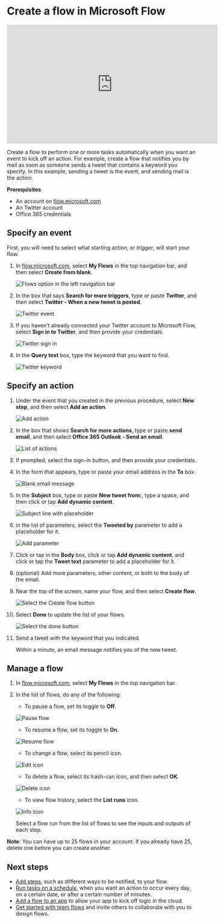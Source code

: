 <properties
    pageTitle="Automate tasks by creating a flow | Microsoft Flow"
    description="Create a flow to automatically perform one or more actions, such as sending mail, when events occur, such as someone adding a row to a SharePoint list."
    services=""
    suite="flow"
    documentationCenter="na"
    authors="aftowen"
    manager="anneta"
    editor=""
    tags=""
 />
<tags
    ms.service="flow"
    ms.devlang="na"
    ms.topic="get-started-article"
    ms.tgt_pltfrm="na"
    ms.workload="na"
   ms.date="02/03/2017"
    ms.author="anneta"/>

# Create a flow in Microsoft Flow #
<iframe width="560" height="315" src="https://www.youtube.com/embed/Gt3CMhLAQqE?list=PL8nfc9haGeb55I9wL9QnWyHp3ctU2_ThF" frameborder="0" allowfullscreen></iframe>

Create a flow to perform one or more tasks automatically when you want an event to kick off an action. For example, create a flow that notifies you by mail as soon as someone sends a tweet that contains a keyword you specify. In this example, sending a tweet is the event, and sending mail is the action.

**Prerequisites**

- An account on [flow.microsoft.com](https://flow.microsoft.com)
- An Twitter account
- Office 365 credentials

## Specify an event

First, you will need to select what starting action, or *trigger*, will start your flow.

1. In [flow.microsoft.com](https://flow.microsoft.com), select **My Flows** in the top navigation bar, and then select **Create from blank**.

	![Flows option in the left navigation bar](./media/get-started-logic-flow/create-logic-flow.png)

1. In the box that says **Search for more triggers**, type or paste **Twitter**, and then select **Twitter - When a new tweet is posted**.

	![Twitter event](./media/get-started-logic-flow/twitter-search.png)

5. If you haven't already connected your Twitter account to Microsoft Flow, select **Sign in to Twitter**, and then provide your credentials.

    ![Twitter sign in](./media/get-started-logic-flow/twitter-signin.png)

6. In the **Query text** box, type the keyword that you want to find.

	![Twitter keyword](./media/get-started-logic-flow/twitter-keyword.png)

## Specify an action ##
1. Under the event that you created in the previous procedure, select **New step**, and then select **Add an action**.

	![Add action](./media/get-started-logic-flow/add-action-icon.png)

3. In the box that shows **Search for more actions**, type or paste **send email**, and then select **Office 365 Outlook - Send an email**.

	![List of actions](./media/get-started-logic-flow/send-email.png)

4. If prompted, select the sign-in button, and then provide your credentials.

5. In the form that appears, type or paste your email address in the **To** box.

	![Blank email message](./media/get-started-logic-flow/blank-email.png)

1. In the **Subject** box, type or paste **New tweet from:**, type a space, and then click or tap **Add dynamic content**.

	![Subject line with placeholder](./media/get-started-logic-flow/message-token.png)

1. in the list of parameters, select the **Tweeted by** parameter to add a placeholder for it.

	![Add parameter](./media/get-started-logic-flow/add-parameter.png)

1. Click or tap in the **Body** box, click or tap **Add dynamic content**, and click or tap the **Tweet text** parameter to add a placeholder for it.

1. (optional) Add more parameters, other content, or both to the body of the email.

1.  Near the top of the screen, name your flow, and then select **Create flow**.

	![Select the Create flow button](./media/get-started-logic-flow/create-button.png)

1. Select **Done** to update the list of your flows.

	![Select the done button](./media/get-started-logic-flow/done-button.png)

1. Send a tweet with the keyword that you indicated.

	Within a minute, an email message notifies you of the new tweet.

## Manage a flow ##
1. In [flow.microsoft.com](https://flow.microsoft.com), select **My Flows** in the top navigation bar.

2. In the list of flows, do any of the following:

	- To pause a flow, set its toggle to **Off**.

	![Pause flow](./media/get-started-logic-flow/pause-flow.png)

	- To resume a flow, set its toggle to **On**.  

	![Resume flow](./media/get-started-logic-flow/resume-flow.png)  

	- To change a flow, select its pencil icon.  

	![Edit icon](./media/get-started-logic-flow/edit-icon.png)  

	- To delete a flow, select its trash-can icon, and then select **OK**.

	![Delete icon](./media/get-started-logic-flow/delete-icon.png)

	- To view flow history, select the **List runs** icon.

	![Info icon](./media/get-started-logic-flow/info-icon.png)

	Select a flow run from the list of flows to see the inputs and outputs of each step.

**Note**: You can have up to 25 flows in your account. If you already have 25, delete one before you can create another.

## Next steps ##

- [Add steps](multi-step-logic-flow.md), such as different ways to be notified, to your flow.
- [Run tasks on a schedule](run-tasks-on-a-schedule.md), when you want an action to occur every day, on a certain date, or after a certain number of minutes.
- [Add a flow to an app](https://powerapps.microsoft.com/tutorials/using-logic-flows/) to allow your app to kick off logic in the cloud.
- [Get started with team flows](./get-started-with-team-flows.md) and invite others to collaborate with you to design flows.
